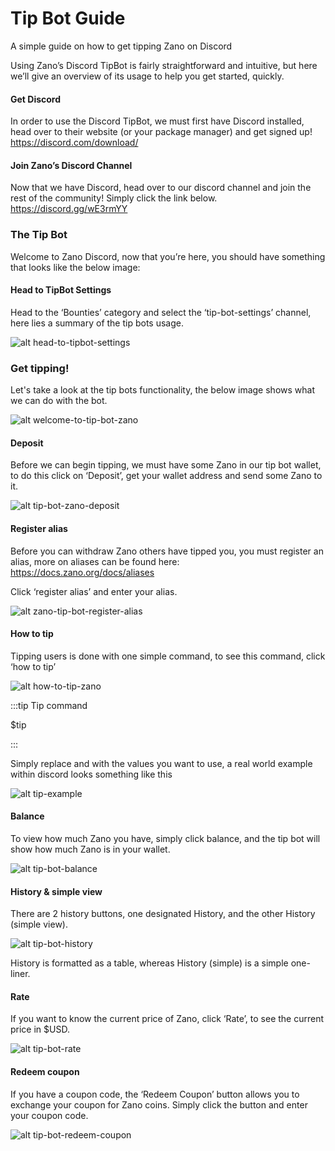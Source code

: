 # Tip Bot Guide

A simple guide on how to get tipping Zano on Discord

Using Zano’s Discord TipBot is fairly straightforward and intuitive, but here we’ll give an overview of its usage to help you get started, quickly.

#### Get Discord

In order to use the Discord TipBot, we must first have Discord installed, head over to their website (or your package manager) and get signed up!<br/>
https://discord.com/download/

#### Join Zano’s Discord Channel

Now that we have Discord, head over to our discord
channel and join the rest of the community! Simply click
the link below.<br/>
https://discord.gg/wE3rmYY

### The Tip Bot

Welcome to Zano Discord, now that you’re here, you should have something that looks like the below image:

#### Head to TipBot Settings

Head to the ‘Bounties’ category and select the ‘tip-bot-settings’ channel, here lies a summary of the tip bots usage.

![alt head-to-tipbot-settings](../../static/img/head-to-tipbot-settings.png "head-to-tipbot-settings")

### Get tipping!

Let's take a look at the tip bots functionality, the below image shows what we can do with the bot.

![alt welcome-to-tip-bot-zano](../../static/img/welcome-to-zano-tip-bot.png "welcome-to-tip-bot-zano")

#### Deposit

Before we can begin tipping, we must have some Zano in our tip bot wallet, to do this click on ‘Deposit’, get your wallet address and send some Zano to it.

![alt tip-bot-zano-deposit](../../static/img/tip-bot-zano-deposit.png "tip-bot-zano-deposit")

#### Register alias

Before you can withdraw Zano others have tipped you, you must register an alias, more on aliases can be found here: https://docs.zano.org/docs/aliases

Click ‘register alias’ and enter your alias.

![alt zano-tip-bot-register-alias](../../static/img/zano-tip-bot-register-alias.png "zano-tip-bot-register-alias")

#### How to tip

Tipping users is done with one simple command, to see this command, click ‘how to tip’

![alt how-to-tip-zano](../../static/img/how-to-tip-zano.png "how-to-tip-zano")

:::tip Tip command

$tip

:::

Simply replace and with the values you want to use, a real world example within discord looks something like this

![alt tip-example](../../static/img/tip-example.png "tip-example")

#### Balance

To view how much Zano you have, simply click balance, and the tip bot will show how much Zano is in your wallet.

![alt tip-bot-balance](../../static/img/tip-bot-balance.png "tip-bot-balance")

#### History & simple view

There are 2 history buttons, one designated History, and the other History (simple view).

![alt tip-bot-history](../../static/img/tip-bot-history.png "tip-bot-history")

History is formatted as a table, whereas History (simple) is a simple one-liner.

#### Rate

If you want to know the current price of Zano, click ‘Rate’, to see the current price in $USD.

![alt tip-bot-rate](../../static/img/tip-bot-rate.png "tip-bot-rate")

#### Redeem coupon

If you have a coupon code, the ‘Redeem Coupon’ button allows you to exchange your coupon for Zano coins.
Simply click the button and enter your coupon code.

![alt tip-bot-redeem-coupon](../../static/img/tip-bot-redeem-coupon.png "tip-bot-redeem-coupon")


